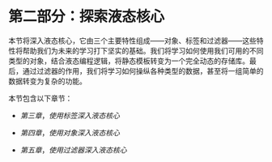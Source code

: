 # 第二部分：探索液态核心

本节将深入液态核心，它由三个主要特性组成——对象、标签和过滤器——这些特性将帮助我们为未来的学习打下坚实的基础。我们将学习如何使用我们可用的不同类型的对象，结合液态编程逻辑，将静态模板转变为一个完全动态的存储库。最后，通过过滤器的作用，我们将学习如何操纵各种类型的数据，甚至将一组简单的数据转变为复杂的功能。

本节包含以下章节：

+   *第三章*，*使用标签深入液态核心*

+   *第四章*，*使用对象深入液态核心*

+   *第五章*，*使用过滤器深入液态核心*
